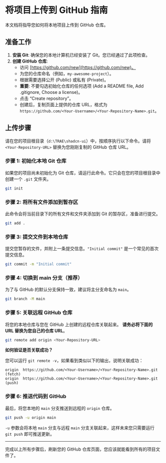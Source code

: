 # 将项目上传到 GitHub 指南

本文档将指导您如何将本地项目上传到 GitHub 仓库。

## 准备工作

1.  **安装 Git**: 确保您的本地计算机已经安装了 Git。您已经通过了此项检查。
2.  **创建 GitHub 仓库**:
    *   访问 [https://github.com/new](https://github.com/new)。
    *   为您的仓库命名（例如，`my-awesome-project`）。
    *   根据需要选择公开 (Public) 或私有 (Private)。
    *   **重要**: 不要勾选初始化仓库的任何选项 (Add a README file, Add .gitignore, Choose a license)。
    *   点击 “Create repository”。
    *   创建后，复制页面上提供的仓库 URL，格式为 `https://github.com/<Your-Username>/<Your-Repository-Name>.git`。

## 上传步骤

请在您的项目根目录（`d:\TRAE\shadcn-ui`）中，按顺序执行以下命令。请将 `<Your-Repository-URL>` 替换为您刚刚复制的 GitHub 仓库 URL。

### 步骤 1: 初始化本地 Git 仓库

如果您的项目尚未初始化为 Git 仓库，请运行此命令。它只会在您的项目根目录中创建一个 `.git` 文件夹。

```bash
git init
```

### 步骤 2: 将所有文件添加到暂存区

此命令会将当前目录下的所有文件和文件夹添加到 Git 的暂存区，准备进行提交。

```bash
git add .
```

### 步骤 3: 提交文件到本地仓库

提交您暂存的文件，并附上一条提交信息。`"Initial commit"` 是一个常见的首次提交信息。

```bash
git commit -m "Initial commit"
```

### 步骤 4: 切换到 main 分支（推荐）

为了与 GitHub 的默认分支保持一致，建议将主分支命名为 `main`。

```bash
git branch -M main
```

### 步骤 5: 关联远程 GitHub 仓库

将您的本地仓库与您在 GitHub 上创建的远程仓库关联起来。 **请务必将下面的 URL 替换为您自己的仓库 URL**。

```bash
git remote add origin <Your-Repository-URL>
```

**如何验证是否关联成功？**

您可以运行 `git remote -v`，如果看到类似以下的输出，说明关联成功：
```
origin  https://github.com/<Your-Username>/<Your-Repository-Name>.git (fetch)
origin  https://github.com/<Your-Username>/<Your-Repository-Name>.git (push)
```

### 步骤 6: 推送代码到 GitHub

最后，将您本地的 `main` 分支推送到远程的 `origin` 仓库。

```bash
git push -u origin main
```

`-u` 参数会将本地 `main` 分支与远程 `main` 分支关联起来，这样未来您只需要运行 `git push` 即可推送更新。

---

完成以上所有步骤后，刷新您的 GitHub 仓库页面，您应该就能看到所有的项目文件了。